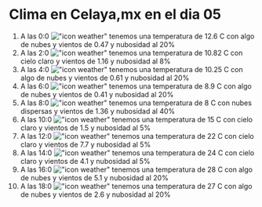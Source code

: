 # Clima en Celaya,mx en el dia 05

1. A las 0:0 !["icon weather"](http://openweathermap.org/img/w/02n.png) tenemos una temperatura de 12.6 C con algo de nubes y  vientos de 0.47 y nubosidad al 20%
1. A las 2:0 !["icon weather"](http://openweathermap.org/img/w/02n.png) tenemos una temperatura de 10.82 C con cielo claro y  vientos de 1.16 y nubosidad al 8%
1. A las 4:0 !["icon weather"](http://openweathermap.org/img/w/02n.png) tenemos una temperatura de 10.25 C con algo de nubes y  vientos de 0.61 y nubosidad al 20%
1. A las 6:0 !["icon weather"](http://openweathermap.org/img/w/02n.png) tenemos una temperatura de 8.9 C con algo de nubes y  vientos de 0.41 y nubosidad al 20%
1. A las 8:0 !["icon weather"](http://openweathermap.org/img/w/03n.png) tenemos una temperatura de 8 C con nubes dispersas y  vientos de 1.36 y nubosidad al 40%
1. A las 10:0 !["icon weather"](http://openweathermap.org/img/w/02d.png) tenemos una temperatura de 15 C con cielo claro y  vientos de 1.5 y nubosidad al 5%
1. A las 12:0 !["icon weather"](http://openweathermap.org/img/w/02d.png) tenemos una temperatura de 22 C con cielo claro y  vientos de 7.7 y nubosidad al 5%
1. A las 14:0 !["icon weather"](http://openweathermap.org/img/w/02d.png) tenemos una temperatura de 24 C con cielo claro y  vientos de 4.1 y nubosidad al 5%
1. A las 16:0 !["icon weather"](http://openweathermap.org/img/w/02d.png) tenemos una temperatura de 28 C con algo de nubes y  vientos de 5.1 y nubosidad al 20%
1. A las 18:0 !["icon weather"](http://openweathermap.org/img/w/02d.png) tenemos una temperatura de 27 C con algo de nubes y  vientos de 2.6 y nubosidad al 20%
